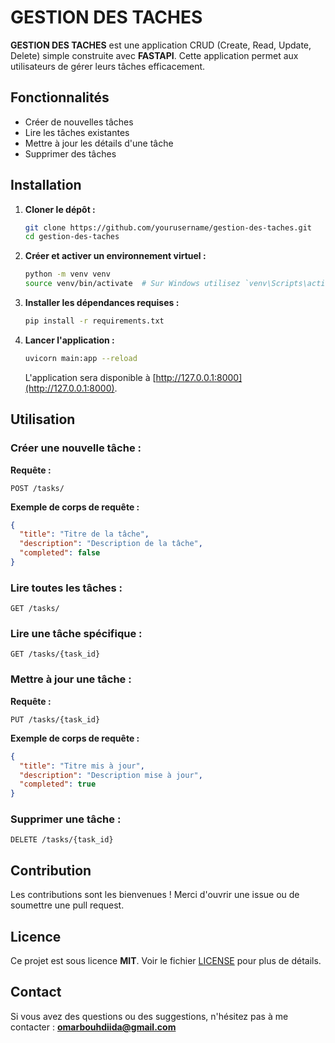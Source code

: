 # GESTION DES TACHES

**GESTION DES TACHES** est une application CRUD (Create, Read, Update, Delete) simple construite avec **FASTAPI**. Cette application permet aux utilisateurs de gérer leurs tâches efficacement.

## Fonctionnalités

- Créer de nouvelles tâches
- Lire les tâches existantes
- Mettre à jour les détails d'une tâche
- Supprimer des tâches

## Installation

1. **Cloner le dépôt :**

   ```bash
   git clone https://github.com/yourusername/gestion-des-taches.git
   cd gestion-des-taches
   ```

2. **Créer et activer un environnement virtuel :**

   ```bash
   python -m venv venv
   source venv/bin/activate  # Sur Windows utilisez `venv\Scripts\activate`
   ```

3. **Installer les dépendances requises :**

   ```bash
   pip install -r requirements.txt
   ```

4. **Lancer l'application :**

   ```bash
   uvicorn main:app --reload
   ```

   L'application sera disponible à [http://127.0.0.1:8000](http://127.0.0.1:8000).

## Utilisation

### Créer une nouvelle tâche :

**Requête :**
```http
POST /tasks/
```
**Exemple de corps de requête :**
```json
{
  "title": "Titre de la tâche",
  "description": "Description de la tâche",
  "completed": false
}
```

### Lire toutes les tâches :

```http
GET /tasks/
```

### Lire une tâche spécifique :

```http
GET /tasks/{task_id}
```

### Mettre à jour une tâche :

**Requête :**
```http
PUT /tasks/{task_id}
```
**Exemple de corps de requête :**
```json
{
  "title": "Titre mis à jour",
  "description": "Description mise à jour",
  "completed": true
}
```

### Supprimer une tâche :

```http
DELETE /tasks/{task_id}
```

## Contribution

Les contributions sont les bienvenues ! Merci d'ouvrir une issue ou de soumettre une pull request.

## Licence

Ce projet est sous licence **MIT**. Voir le fichier [LICENSE](LICENSE) pour plus de détails.

## Contact

Si vous avez des questions ou des suggestions, n'hésitez pas à me contacter : **[omarbouhdiida@gmail.com](mailto:omarbouhdiida@gmail.com)**

